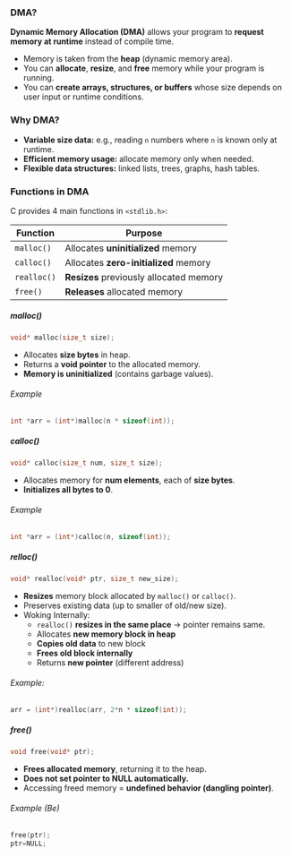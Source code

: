 
### DMA?
**Dynamic Memory Allocation (DMA)** allows your program to **request memory at runtime** instead of compile time.

- Memory is taken from the **heap** (dynamic memory area).
- You can **allocate**, **resize**, and **free** memory while your program is running.
- You can **create arrays, structures, or buffers** whose size depends on user input or runtime conditions.

### Why DMA?

- **Variable size data:** e.g., reading `n` numbers where `n` is known only at runtime.
- **Efficient memory usage:** allocate memory only when needed.
- **Flexible data structures:** linked lists, trees, graphs, hash tables.

### Functions in DMA

C provides 4 main functions in `<stdlib.h>`:

| Function    | Purpose                                 |
| ----------- | --------------------------------------- |
| `malloc()`  | Allocates **uninitialized** memory      |
| `calloc()`  | Allocates **zero-initialized** memory   |
| `realloc()` | **Resizes** previously allocated memory |
| `free()`    | **Releases** allocated memory           |
##### malloc()

```c
void* malloc(size_t size);
```

- Allocates **size bytes** in heap.
- Returns a **void pointer** to the allocated memory.
- **Memory is uninitialized** (contains garbage values).
###### Example

```c
int *arr = (int*)malloc(n * sizeof(int));
```

##### calloc()

```c
void* calloc(size_t num, size_t size);
```

- Allocates memory for **num elements**, each of **size bytes**.
- **Initializes all bytes to 0**.
###### Example

```c
int *arr = (int*)calloc(n, sizeof(int));
```

##### relloc()

```c
void* realloc(void* ptr, size_t new_size);
```

- **Resizes** memory block allocated by `malloc()` or `calloc()`.
- Preserves existing data (up to smaller of old/new size).
- Woking Internally:
	- `realloc()` **resizes in the same place** → pointer remains same.
	- Allocates **new memory block in heap**
	- **Copies old data** to new block
	- **Frees old block internally**
	- Returns **new pointer** (different address)
###### Example:

```c
arr = (int*)realloc(arr, 2*n * sizeof(int));
```

##### free()

```c
void free(void* ptr);
```

- **Frees allocated memory**, returning it to the heap.
- **Does not set pointer to NULL automatically.**
- Accessing freed memory = **undefined behavior (dangling pointer)**.
###### Example (Be)

```c
free(ptr);
ptr=NULL;
```